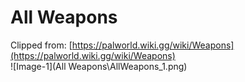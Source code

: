 # All Weapons
Clipped from: [https://palworld.wiki.gg/wiki/Weapons](https://palworld.wiki.gg/wiki/Weapons)  
![Image-1](All Weapons\AllWeapons_1.png)  

